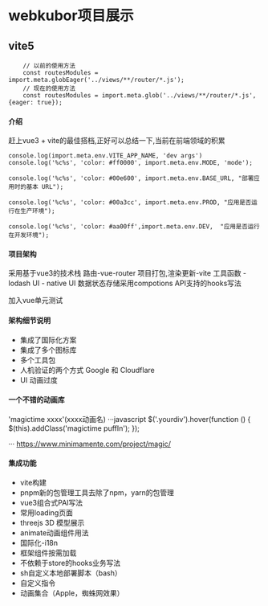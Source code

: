 
# webkubor项目展示



## vite5

```
    // 以前的使用方法
    const routesModules = import.meta.globEager('../views/**/router/*.js');
    // 现在的使用方法
    const routesModules = import.meta.glob('../views/**/router/*.js', {eager: true});
```


#### 介绍
赶上vue3 + vite的最佳搭档,正好可以总结一下,当前在前端领域的积累

```
console.log(import.meta.env.VITE_APP_NAME, 'dev args')
console.log('%c%s', 'color: #ff0000', import.meta.env.MODE, 'mode');

console.log('%c%s', 'color: #00e600', import.meta.env.BASE_URL, "部署应用时的基本 URL");

console.log('%c%s', 'color: #00a3cc', import.meta.env.PROD, "应用是否运行在生产环境");

console.log('%c%s', 'color: #aa00ff',import.meta.env.DEV,  "应用是否运行在开发环境");
```

#### 项目架构

采用基于vue3的技术栈
路由-vue-router
项目打包,渲染更新-vite
工具函数 - lodash
UI - native UI
数据状态存储采用compotions API支持的hooks写法

加入vue单元测试 

#### 架构细节说明
- 集成了国际化方案
- 集成了多个图标库
- 多个工具包
- 人机验证的两个方式 Google 和 Cloudflare
- UI 动画过度




#### 一个不错的动画库

'magictime xxxx'(xxxx动画名)
···javascript
 $('.yourdiv').hover(function () {
    $(this).addClass('magictime puffIn');
});


···
https://www.minimamente.com/project/magic/

#### 集成功能

- vite构建
- pnpm新的包管理工具去除了npm，yarn的包管理
- vue3组合式PAI写法
- 常用loading页面
- threejs 3D 模型展示
- animate动画组件用法
- 国际化-i18n
- 框架组件按需加载
- 不依赖于store的hooks业务写法
- sh自定义本地部署脚本（bash）
- 自定义指令
- 动画集合（Apple，蜘蛛网效果）








